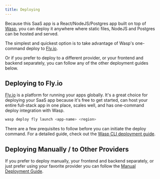 ```yaml
---
title: Deploying
---
```


Because this SaaS app is a React/NodeJS/Postgres app built on top of [Wasp](https://wasp-lang.dev), you can deploy it anywhere where static files, NodeJS and Postgres can be hosted and served.

The simplest and quickest option is to take advantage of Wasp's one-command deploy to [Fly.io](https://fly.io).

Or if you prefer to deploy to a different provider, or your frontend and backend separately, you can follow any of the other deployment guides below.

## Deploying to Fly.io

[Fly.io](https://fly.io) is a platform for running your apps globally. It's a great choice for deploying your SaaS app because it's free to get started, can host your entire full-stack app in one place, scales well, and has one-command deploy integration with Wasp.

```sh
wasp deploy fly launch <app-name> <region>
```

There are a few prequisites to follow before you can initiate the deploy command. For a detailed guide, check out the [Wasp CLI deployment guide](https://wasp-lang.dev/docs/advanced/deployment/cli).

## Deploying Manually / to Other Providers

If you prefer to deploy manually, your frontend and backend separately, or just prefer using your favorite provider you can follow the [Manual Deployment Guide](https://wasp-lang.dev/docs/advanced/deployment/manually).